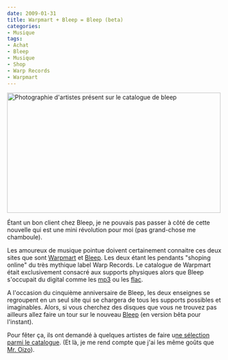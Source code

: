 ```yaml
---
date: 2009-01-31
title: Warpmart + Bleep = Bleep (beta)
categories:
- Musique
tags:
- Achat
- Bleep
- Musique
- Shop
- Warp Records
- Warpmart
---
```

<img class="size-full wp-image-1009 " title="Bllep Artists" src="https://dlgjp9x71cipk.cloudfront.net/2009/01/bleepartists.png" alt="Photographie d'artistes présent sur le catalogue de bleep" width="500" height="281" />

Étant un bon client chez Bleep, je ne pouvais pas passer à côté de cette nouvelle qui est une mini révolution pour moi (pas grand-chose me chamboule).

Les amoureux de musique pointue doivent certainement connaitre ces deux sites que sont <a title="Warpmart" href="https://www.warpmart.com/">Warpmart</a> et <a title="Bleep" href="https://www.bleep.com/">Bleep</a>. Les deux étant les pendants "shoping online" du très mythique label Warp Records. Le catalogue de Warpmart était exclusivement consacré aux supports physiques alors que Bleep s'occupait du digital comme les <a title="lien vers Wikipedia au sujet des fichier mp3" href="https://fr.wikipedia.org/wiki/Mp3">mp3</a> ou les <a title="Lien vers Wikipedia au sujet du format flac" href="https://fr.wikipedia.org/wiki/Flac">flac</a>.

A l'occasion du cinquième anniversaire de Bleep, les deux enseignes se regroupent en un seul site qui se chargera de tous les supports possibles et imaginables. Alors, si vous cherchez des disques que vous ne trouvez pas ailleurs allez faire un tour sur le nouveau <a title="beta Bleep" href="https://beta.bleep.com">Bleep</a> (en version bêta pour l'instant).

Pour fêter ça, ils ont demandé à quelques artistes de faire u<a title="Lien vers la sélection des artistes" href="https://beta.bleep.com/index.php?page=features&amp;task=test">ne sélection parmi le catalogue</a>. (Et là, je me rend compte que j'ai les même goûts que <a title="La sélection de Mr. Oizo" href="https://beta.bleep.com/index.php?page=dynamic&amp;module=mroizo">Mr. Oizo</a>).
